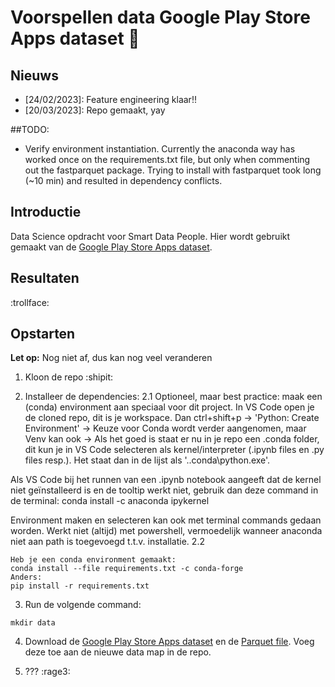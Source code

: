 # Voorspellen data Google Play Store Apps dataset :construction_worker:

## Nieuws
- [24/02/2023]: Feature engineering klaar!!
- [20/03/2023]: Repo gemaakt, yay

##TODO:
- Verify environment instantiation. Currently the anaconda way has worked once on the requirements.txt file, but only when commenting out the fastparquet package. Trying to install with fastparquet took long (~10 min) and resulted in dependency conflicts.

## Introductie
Data Science opdracht voor Smart Data People. Hier wordt gebruikt gemaakt van de [Google Play Store Apps dataset](https://www.kaggle.com/datasets/gauthamp10/google-playstore-apps). 

## Resultaten

:trollface:

## Opstarten

**Let op:** Nog niet af, dus kan nog veel veranderen

1. Kloon de repo :shipit:

2. Installeer de dependencies:
2.1 Optioneel, maar best practice:
maak een (conda) environment aan speciaal voor dit project.
In VS Code open je de cloned repo, dit is je workspace. Dan ctrl+shift+p -> 'Python: Create Environment' -> Keuze voor Conda wordt verder aangenomen, maar Venv kan ook -> Als het goed is staat er nu in je repo een .conda folder, dit kun je in VS Code selecteren als kernel/interpreter (.ipynb files en .py files resp.). Het staat dan in de lijst als '.\.conda\python.exe'.

Als VS Code bij het runnen van een .ipynb notebook aangeeft dat de kernel niet geïnstalleerd is en de tooltip werkt niet, gebruik dan deze command in de terminal:
conda install -c anaconda ipykernel                

Environment maken en selecteren kan ook met terminal commands gedaan worden. Werkt niet (altijd) met powershell, vermoedelijk wanneer anaconda niet aan path is toegevoegd t.t.v. installatie.
2.2
```
Heb je een conda environment gemaakt:
conda install --file requirements.txt -c conda-forge
Anders:
pip install -r requirements.txt
```
3. Run de volgende command:
```
mkdir data
```
4. Download de [Google Play Store Apps dataset](https://www.kaggle.com/datasets/gauthamp10/google-playstore-apps) en de [Parquet file](https://drive.google.com/drive/folders/1Yus7axpUms3iB6brn6_JRfAFDnkLTGeG). Voeg deze toe aan de nieuwe data map in de repo.

5. ??? :rage3:
